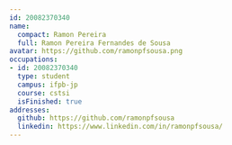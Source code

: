 ```yaml
---
id: 20082370340
name:
  compact: Ramon Pereira
  full: Ramon Pereira Fernandes de Sousa
avatar: https://github.com/ramonpfsousa.png
occupations:
- id: 20082370340
  type: student
  campus: ifpb-jp
  course: cstsi
  isFinished: true
addresses:
  github: https://github.com/ramonpfsousa
  linkedin: https://www.linkedin.com/in/ramonpfsousa/
---
```

